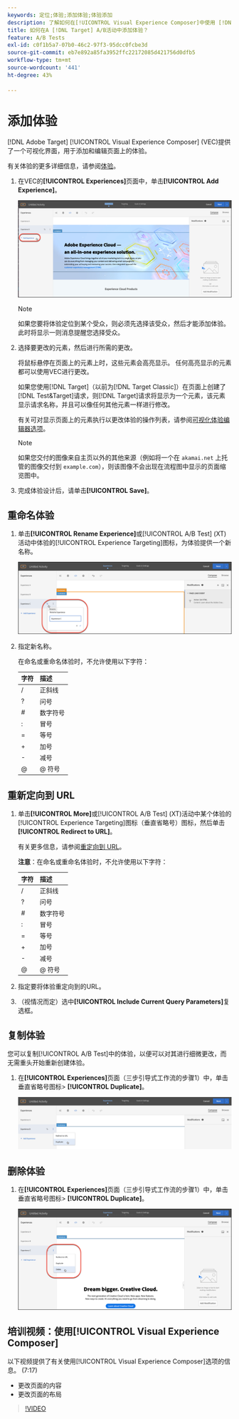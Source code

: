 ```yaml
---
keywords: 定位;体验;添加体验;体验添加
description: 了解如何在[!UICONTROL Visual Experience Composer]中使用 [!DNL Adobe Target] (VEC)。
title: 如何在A [!DNL Target] A/B活动中添加体验？
feature: A/B Tests
exl-id: c0f1b5a7-07b0-46c2-97f3-95dcc0fcbe3d
source-git-commit: eb7e892a85fa3952ffc22172085d421756d0dfb5
workflow-type: tm+mt
source-wordcount: '441'
ht-degree: 43%

---
```


# 添加体验

[!DNL Adobe Target] [!UICONTROL Visual Experience Composer] (VEC)提供了一个可视化界面，用于添加和编辑页面上的体验。

有关体验的更多详细信息，请参阅[体验](/help/main/c-experiences/experiences.md#concept_A2E10F6AFB3D4AEAB6951EE14688848D)。

1. 在VEC的&#x200B;**[!UICONTROL Experiences]**&#x200B;页面中，单击&#x200B;**[!UICONTROL Add Experience]**。

   ![“添加体验”选项](/help/main/c-activities/t-test-ab/t-test-create-ab/assets/add-experience.png)

   >[!NOTE]
   >
   >如果您要将体验定位到某个受众，则必须先选择该受众，然后才能添加体验。此时将显示一则消息提醒您选择受众。

1. 选择要更改的元素，然后进行所需的更改。

   将鼠标悬停在页面上的元素上时，这些元素会高亮显示。 任何高亮显示的元素都可以使用VEC进行更改。

   如果您使用[!DNL Target]（以前为[!DNL Target Classic]）在页面上创建了[!DNL Test&Target]请求，则[!DNL Target]请求将显示为一个元素，该元素显示请求名称，并且可以像任何其他元素一样进行修改。

   有关可对显示页面上的元素执行以更改体验的操作列表，请参阅[可视化体验编辑器选项](/help/main/c-experiences/c-visual-experience-composer/viztarget-options.md)。

   >[!NOTE]
   >
   >如果您交付的图像来自主页以外的其他来源（例如将一个在 `akamai.net` 上托管的图像交付到 `example.com`），则该图像不会出现在流程图中显示的页面缩览图中。

1. 完成体验设计后，请单击&#x200B;**[!UICONTROL Save]**。

## 重命名体验

1. 单击&#x200B;**[!UICONTROL Rename Experience]**&#x200B;或[!UICONTROL A/B Test] (XT)活动中体验的[!UICONTROL Experience Targeting]图标，为体验提供一个新名称。

   ![重命名体验](/help/main/c-activities/t-test-ab/t-test-create-ab/assets/rename-experience.png)

2. 指定新名称。

   在命名或重命名体验时，不允许使用以下字符：

   | 字符 | 描述 |
   |--- |--- |
   | / | 正斜线 |
   | ? | 问号 |
   | # | 数字符号 |
   | : | 冒号 |
   | = | 等号 |
   | + | 加号 |
   | - | 减号 |
   | @ | @ 符号 |

## 重新定向到 URL

1. 单击&#x200B;**[!UICONTROL More]**&#x200B;或[!UICONTROL A/B Test] (XT)活动中某个体验的[!UICONTROL Experience Targeting]图标（垂直省略号）图标，然后单击&#x200B;**[!UICONTROL Redirect to URL]**。

   有关更多信息，请参阅[重定向到 URL](/help/main/c-experiences/c-visual-experience-composer/redirect-offer.md)。

   **注意**：在命名或重命名体验时，不允许使用以下字符：

   | 字符 | 描述 |
   |--- |--- |
   | / | 正斜线 |
   | ? | 问号 |
   | # | 数字符号 |
   | : | 冒号 |
   | = | 等号 |
   | + | 加号 |
   | - | 减号 |
   | @ | @ 符号 |

1. 指定要将体验重定向到的URL。

1. （视情况而定）选中&#x200B;**[!UICONTROL Include Current Query Parameters]**&#x200B;复选框。

## 复制体验

您可以复制[!UICONTROL A/B Test]中的体验，以便可以对其进行细微更改，而无需重头开始重新创建体验。

1. 在&#x200B;**[!UICONTROL Experiences]**&#x200B;页面（三步引导式工作流的步骤1）中，单击垂直省略号图标> **[!UICONTROL Duplicate]**。

   ![复制体验选项](/help/main/c-activities/t-test-ab/t-test-create-ab/assets/duplicate-experience.png)

## 删除体验

1. 在&#x200B;**[!UICONTROL Experiences]**&#x200B;页面（三步引导式工作流的步骤1）中，单击垂直省略号图标> **[!UICONTROL Duplicate]**。

   ![删除体验选项](/help/main/c-activities/t-test-ab/t-test-create-ab/assets/delete-experience.png)

## 培训视频：使用[!UICONTROL Visual Experience Composer]

以下视频提供了有关使用[!UICONTROL Visual Experience Composer]选项的信息。 (7:17)

* 更改页面的内容
* 更改页面的布局

>[!VIDEO](https://video.tv.adobe.com/v/17399)
